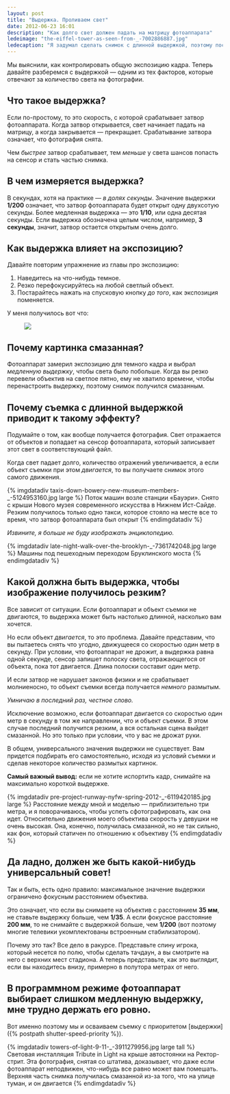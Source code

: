 ```yaml
---
layout: post
title: "Выдержка. Проливаем свет"
date: 2012-06-23 16:01
description: "Как долго свет должен падать на матрицу фотоаппарата"
ledeimage: "the-eiffel-tower-as-seen-from-_-7002886887.jpg"
ledecaption: "Я задумал сделать снимок с длинной выдержкой, поэтому поставил фотоаппарат на землю. Пока примеривался, люди, попавшие в кадр, решили уйти"
---
```


Мы выяснили, как контролировать общую экспозицию кадра. Теперь давайте разберемся с выдержкой — одним из тех факторов, которые отвечают за количество света на фотографии.

## Что такое выдержка?

Если по-простому, то это скорость, с которой срабатывает затвор фотоаппарата. Когда затвор открывается, свет начинает падать на матрицу, а когда закрывается — прекращает. Срабатывание затвора означает, что фотография снята.

Чем *быстрее* затвор срабатывает, тем *меньше* у света шансов попасть на сенсор и стать частью снимка.

## В чем измеряется выдержка?

В секундах, хотя на практике — *в долях секунды*. Значение выдержки **1/200** означает, что затвор фотоаппарата будет открыт одну двухсотую секунды. Более медленная выдержка — это **1/10**, или одна десятая секунды. Если выдержка обозначена целым числом, например, **3 секунды**, значит, затвор остается открытым очень долго.

## Как выдержка влияет на экспозицию?

Давайте повторим упражнение из главы про экспозицию:

1. Наведитесь на что-нибудь темное.
2. Резко перефокусируйтесь на любой светлый объект.
3. Постарайтесь нажать на спусковую кнопку *до того*, как экспозиция поменяется.

У меня получилось вот что:

<figure class="medium">
    <img src="{{site.graphics_dir}}/blurry-iphone-office-7182701391.jpg">
</figure>

## Почему картинка смазанная?

Фотоаппарат замерил экспозицию для темного кадра и выбрал *медленную выдержку*, чтобы света было побольше. Когда вы резко перевели объектив на светлое пятно, ему не хватило времени, чтобы перенастроить выдержку, поэтому снимок получился смазанным.

## Почему съемка с длинной выдержкой приводит к такому эффекту?

Подумайте о том, как вообще получается фотография. Свет отражается от объектов и попадает на сенсор фотоаппарата, который записывает этот свет в соответствующий файл.

Когда свет падает долго, количество отражений увеличивается, а если объект съемки при этом *двигается*, то вы получаете снимок этого самого движения.

{% imgdatadiv taxis-down-bowery-new-museum-members-_-5124953160.jpg large %}
	Поток машин возле станции «Бауэри». Снято с крыши Нового музея современного искусства в Нижнем Ист-Сайде. Резким получилось только одно такси, которое стояло на месте все то время, что затвор фотоаппарата был открыт
{% endimgdatadiv %}

*Извините, я больше не буду изображать энциклопедию.*

{% imgdatadiv late-night-walk-over-the-brooklyn-_-7361742048.jpg large %}
	Машины под пешеходным переходом Бруклинского моста
{% endimgdatadiv %}

## Какой должна быть выдержка, чтобы изображение получилось резким?

Все зависит от ситуации. Если фотоаппарат и объект съемки не двигаются, то выдержка может быть настолько длинной, насколько вам хочется.

Но если объект *двигается*, то это проблема. Давайте представим, что вы пытаетесь снять что угодно, движущееся со скоростью один метр в секунду. При условии, что фотоаппарат не дрожит, а выдержка равна одной секунде, сенсор запишет полоску света, отражающегося от объекта, пока тот двигается. Длина полоски составит один метр.

И если затвор не нарушает законов физики и не срабатывает молниеносно, то объект съемки всегда получается *немного* размытым.

*Умничаю в последний раз, честное слово.*

Исключение возможно, если фотоаппарат двигается со скоростью один метр в секунду в том же направлении, что и объект съемки. В этом случае последний получится резким, а вся остальная сцена выйдет смазанной. Но это только при условии, что у вас не дрожат руки.

В общем, универсального значения выдержки не существует. Вам придется подбирать его самостоятельно, исходя из условий съемки и сделав некоторое количество размытых картинок.

**Самый важный вывод:** если не хотите испортить кадр, снимайте на максимально короткой выдержке.

{% imgdatadiv pre-project-runway-nyfw-spring-2012-_-6119420185.jpg large %}
	Расстояние между мной и моделью — приблизительно три метра, и я поворачиваюсь, чтобы успеть сфотографировать, как она идет. Относительно движения моего объектива скорость у девушки не очень высокая. Она, конечно, получилась смазанной, но не так сильно, как фон, который статичен по отношению к объективу
{% endimgdatadiv %}

## Да ладно, должен же быть какой-нибудь универсальный совет!

Так и быть, есть одно правило: максимальное значение выдержки ограничено фокусным расстоянием объектива.

Это означает, что если вы снимаете на объектив с расстоянием **35 мм**, не ставьте выдержку больше, чем **1/35**. А если фокусное расстояние **200 мм**, то не снимайте с выдержкой больше, чем **1/200** (вот поэтому многие телевики укомплектованы встроенным стабилизатором).

Почему это так? Все дело в ракурсе. Представьте спину игрока, который несется по полю, чтобы сделать тачдаун, а вы смотрите на него с верхних мест стадиона. А теперь представьте, как это выглядит, если вы находитесь внизу, примерно в полутора метрах от него.

## В программном режиме фотоаппарат выбирает слишком медленную выдержку, мне трудно держать его ровно.

Вот именно поэтому мы и осваиваем съемку с приоритетом [выдержки]({% postpath shutter-speed-priority %}).

{% imgdatadiv towers-of-light-9-11-_-3911279956.jpg large tall %}
	Световая инсталляция Tribute in Light на крыше автостоянки на Ректор-стрит. Эта фотография, снятая со штатива, доказывает, что даже если фотоаппарат неподвижен, что-нибудь все равно может вам помешать. Верхняя часть снимка получилась смазанной из-за того, что на улице туман, и он двигается
{% endimgdatadiv %}
